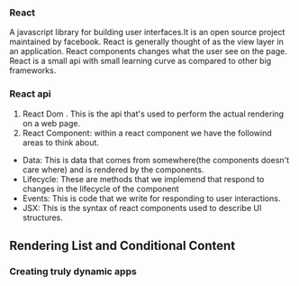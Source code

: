 ### React
A javascript library for building user interfaces.It is an open source project maintained by facebook.
React is generally thought of as the view layer in an application. React components changes what the user see on the page.
React is a small api with small learning curve as compared to other big frameworks.

### React api
1. React Dom . This is the api that's used to perform the actual rendering on a web page.
2. React Component: within a react component we have the followind areas to think about.

- Data: This is data that comes from somewhere(the components doesn't care where) and is rendered by the components.
- Lifecycle: These are methods that we implemend that respond to changes in the lifecycle of the component
- Events: This is code that we write for responding to user interactions.
- JSX: This is the syntax of react components used to describe UI structures.

## Rendering List and Conditional Content
### Creating truly dynamic apps
